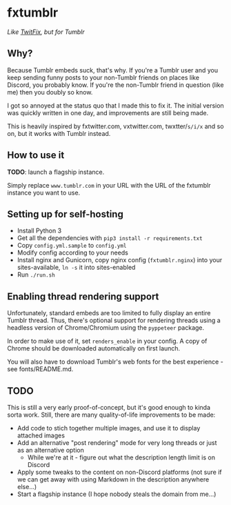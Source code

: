 # fxtumblr

*Like [TwitFix](https://github.com/robinuniverse/TwitFix), but for Tumblr*

## Why?

Because Tumblr embeds suck, that's why. If you're a Tumblr user and you keep sending funny posts to your non-Tumblr friends on places like Discord, you probably know. If you're the non-Tumblr friend in question (like me) then you doubly so know.

I got so annoyed at the status quo that I made this to fix it. The initial version was quickly written in one day, and improvements are still being made.

This is heavily inspired by fxtwitter.com, vxtwitter.com, twxtter/`s/i/x` and so on, but it works with Tumblr instead.

## How to use it

**TODO**: launch a flagship instance.

Simply replace `www.tumblr.com` in your URL with the URL of the fxtumblr instance you want to use.

## Setting up for self-hosting

* Install Python 3
* Get all the dependencies with `pip3 install -r requirements.txt`
* Copy `config.yml.sample` to `config.yml`
* Modify config according to your needs
* Install nginx and Gunicorn, copy nginx config (`fxtumblr.nginx`) into your sites-available, `ln -s` it into sites-enabled
* Run `./run.sh`

## Enabling thread rendering support

Unfortunately, standard embeds are too limited to fully display an entire Tumblr thread. Thus, there's optional support for rendering threads using a headless version of Chrome/Chromium using the `pyppeteer` package.

In order to make use of it, set `renders_enable` in your config. A copy of Chrome should be downloaded automatically on first launch.

You will also have to download Tumblr's web fonts for the best experience - see fonts/README.md.

## TODO

This is still a very early proof-of-concept, but it's good enough to kinda sorta work. Still, there are many quality-of-life improvements to be made:

- Add code to stich together multiple images, and use it to display attached images
- Add an alternative "post rendering" mode for very long threads or just as an alternative option
  - While we're at it - figure out what the description length limit is on Discord
- Apply some tweaks to the content on non-Discord platforms (not sure if we can get away with using Markdown in the description anywhere else...)
- Start a flagship instance (I hope nobody steals the domain from me...)
